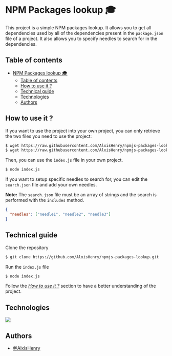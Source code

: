 # NPM Packages lookup 🎓

This project is a simple NPM packages lookup. It allows you to get all dependencies used by all of the dependencies present in the `package.json` file of a project. It also allows you to specify needles to search for in the dependencies.

## Table of contents

- [NPM Packages lookup 🎓](#npm-packages-lookup-)
  - [Table of contents](#table-of-contents)
  - [How to use it ?](#how-to-use-it-)
  - [Technical guide](#technical-guide)
  - [Technologies](#technologies)
  - [Authors](#authors)

## How to use it ?

If you want to use the project into your own project, you can only retrieve the two files you need to use the project:

```bash
$ wget https://raw.githubusercontent.com/AlxisHenry/npmjs-packages-lookup/main/index.js
$ wget https://raw.githubusercontent.com/AlxisHenry/npmjs-packages-lookup/main/search.json
```

Then, you can use the `index.js` file in your own project.

```bash
$ node index.js
```

If you want to setup specific needles to search for, you can edit the `search.json` file and add your own needles.

**Note:** The `search.json` file must be an array of strings and the search is performed with the `includes` method.

```json
{
  "needles": ["needle1", "needle2", "needle3"]
}
```

## Technical guide

Clone the repository

```bash
$ git clone https://github.com/AlxisHenry/npmjs-packages-lookup.git
```

Run the `index.js` file

```bash
$ node index.js
```

Follow the _[How to use it ?](#how-to-use-it-)_ section to have a better understanding of the project.

## Technologies

![](https://img.shields.io/badge/javascript-%252320232a.svg?style=for-the-badge&logo=javascript&color=20232a)

## Authors

- [@AlxisHenry](https://github.com/AlxisHenry)

```

```

```

```
